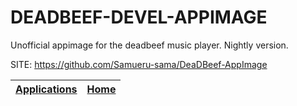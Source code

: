 # DEADBEEF-DEVEL-APPIMAGE

 Unofficial appimage for the deadbeef music player. Nightly version.

 SITE: https://github.com/Samueru-sama/DeaDBeef-AppImage

 | [Applications](https://portable-linux-apps.github.io/apps.html) | [Home](https://portable-linux-apps.github.io)
 | --- | --- |
